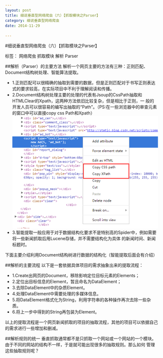 ```yaml
---
layout: post
title: 细说垂直型网络爬虫（六）【抓取模块之Parser】
category: 细说垂直型网络爬虫
date: 2014-11-29

---
```


#细说垂直型网络爬虫（六）【抓取模块之Parser】

标签： 网络爬虫 抓取模块 解析 Parser


##解析（Parser）的主要方法
解析一个网页主要的方法有三种：正则匹配、Document结构树处理、智能算法提取。

<!-- more -->
>
- 1.正则匹配可以很精确的抽取到需要的数据，但是正则匹配对于书写正则表达式的要求较高，在实际项目中不利于理解阅读和传播。
- 2.Document结构树处理主要的处理的代表有Jsoup的CssPath抽取和HTMLClear的Xpath，这两种方法依旧比较复杂，但是相比于正则，一
般的开发人员可以很容易的编写出抽取的“Path”。（PS:在一些浏览器中的审查元素的窗口中可以直接copy css Path和Xpath）
![审查元素copyPath](/res/img/blogimg/copyPath.png)
- 3.智能提取一般应用于对于数据结构化要求不是特别高的Spider中，例如需要将一些新闻抓取后用Lucene存储，并不需要结构化为具体
的新闻时间、新闻标题时。

下面主要介绍利用Document结构树进行数据的结构化（智能提取后面会有介绍）

##解析的主要流程
以下是一套依据具体项目的需求抽象出来的提取流程：

>
- 1.Create出网页的Document，移除影响定位目标元素的Elements；
- 2.定位出目标信息的Element，暂且命名为DataElement；
- 3.去除DataElement中的杂质Element。
- 4.处理DataElement中需要处理的多媒体信息。
- 5.将DataElement格式化为String，利用字符串的各种操作再次去除一些杂质。
- 6.将上一步中得到的String再包装为Element。

以上的提取流程是一个网页新闻抓取的项目的抽取流程，其他的项目可以依据自己的需求进行一些增加和删减。

##解析规则的统一
垂直抓取通常都不是只抓取一个网站或一个网站的一个模块。由于不同的网站的结构不一样，于是就可能出现很多的抽取规则。那么如何
管理这些抽取规则呢？
















